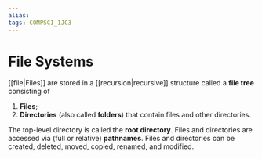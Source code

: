 ```yaml
---
alias:
tags: COMPSCI_1JC3
---
```

# File Systems
[[file|Files]] are stored in a [[recursion|recursive]] structure called a **file tree** consisting of
1. **Files**;
2. **Directories** (also called **folders**) that contain files and other directories.

The top-level directory is called the **root directory**. Files and directories are accessed via (full or relative) **pathnames**. Files and directories can be created, deleted, moved, copied, renamed, and modified. 